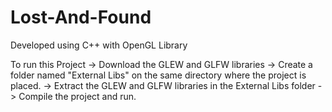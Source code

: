 # Lost-And-Found
Developed using C++ with OpenGL Library

To run this Project
-> Download the GLEW and GLFW libraries
-> Create a folder named "External Libs" on the same directory where the project is placed.
-> Extract the GLEW and GLFW libraries in the External Libs folder 
-> Compile the project and run.
